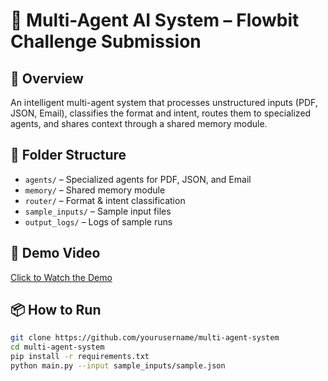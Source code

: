 # 🧠 Multi-Agent AI System – Flowbit Challenge Submission

## 🚀 Overview
An intelligent multi-agent system that processes unstructured inputs (PDF, JSON, Email), classifies the format and intent, routes them to specialized agents, and shares context through a shared memory module.

## 📁 Folder Structure
- `agents/` – Specialized agents for PDF, JSON, and Email
- `memory/` – Shared memory module
- `router/` – Format & intent classification
- `sample_inputs/` – Sample input files
- `output_logs/` – Logs of sample runs

## 🎥 Demo Video
[Click to Watch the Demo]([link](https://github.com/wasimshaikAI/multi-agent-doc-ai/blob/main/live-demo.mp4))

## 📦 How to Run
```bash
git clone https://github.com/yourusername/multi-agent-system
cd multi-agent-system
pip install -r requirements.txt
python main.py --input sample_inputs/sample.json
